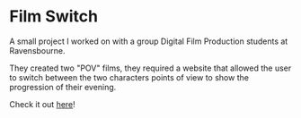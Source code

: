 # Film Switch

A small project I worked on with a group Digital Film Production students at Ravensbourne.

They created two "POV" films, they required a website that allowed the user to switch between the two characters points of view to show the progression of their evening.

Check it out [here](https://norrisollie.github.io/film-switch)!
